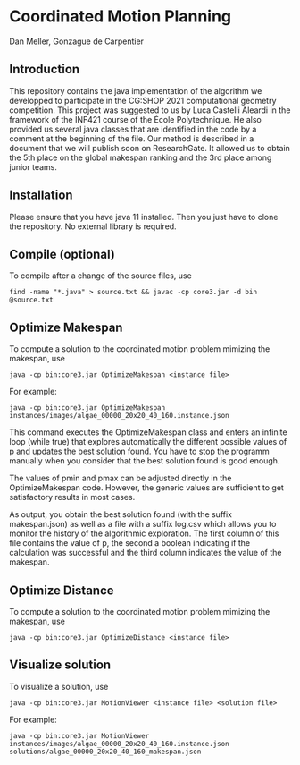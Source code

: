 # Coordinated Motion Planning

Dan Meller, Gonzague de Carpentier

## Introduction

This repository contains the java implementation of the algorithm we developped to participate in the CG:SHOP 2021 computational geometry competition.
This project was suggested to us by Luca Castelli Aleardi in the framework of the INF421 course of the École Polytechnique. He also provided us several java classes that are identified in the code by a comment at the beginning of the file.
Our method is described in a document that we will publish soon on ResearchGate. It allowed us to obtain the 5th place on the global makespan ranking and the 3rd place among junior teams.

## Installation

Please ensure that you have java 11 installed. Then you just have to clone the repository. No external library is required.

## Compile (optional)

To compile after a change of the source files, use
```console
find -name "*.java" > source.txt && javac -cp core3.jar -d bin @source.txt
```

## Optimize Makespan

To compute a solution to the coordinated motion problem mimizing the makespan, use

```console
java -cp bin:core3.jar OptimizeMakespan <instance file>
```

For example:

```console
java -cp bin:core3.jar OptimizeMakespan instances/images/algae_00000_20x20_40_160.instance.json
```

This command executes the OptimizeMakespan class and enters an infinite loop (while true) that explores automatically the different possible values of p and updates the best solution found. You have to stop the programm manually when you consider that the best solution found is good enough.

The values of pmin and pmax can be adjusted directly in the OptimizeMakespan code. However, the generic values are sufficient to get satisfactory results in most cases.

As output, you obtain the best solution found (with the suffix makespan.json) as well as a file with a suffix log.csv which allows you to monitor the history of the algorithmic exploration. The first column of this file contains the value of p, the second a boolean indicating if the calculation was successful and the third column indicates the value of the makespan. 

## Optimize Distance

To compute a solution to the coordinated motion problem mimizing the makespan, use

```console
java -cp bin:core3.jar OptimizeDistance <instance file>
```

## Visualize solution

To visualize a solution, use

```console
java -cp bin:core3.jar MotionViewer <instance file> <solution file>
```

For example:

```console
java -cp bin:core3.jar MotionViewer instances/images/algae_00000_20x20_40_160.instance.json solutions/algae_00000_20x20_40_160_makespan.json
```
